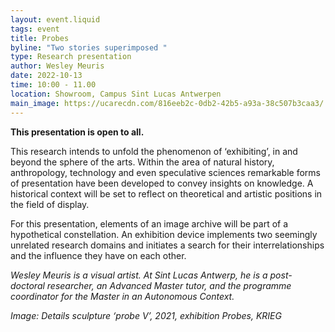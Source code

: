 ```yaml
---
layout: event.liquid
tags: event
title: Probes
byline: "Two stories superimposed "
type: Research presentation
author: Wesley Meuris
date: 2022-10-13
time: 10:00 - 11.00
location: Showroom, Campus Sint Lucas Antwerpen
main_image: https://ucarecdn.com/816eeb2c-0db2-42b5-a93a-38c507b3caa3/
---
```

**This presentation is open to all.** 

This research intends to unfold the phenomenon of ‘exhibiting’, in and beyond the sphere of the arts. Within the area of natural history, anthropology, technology and even speculative sciences remarkable forms of presentation have been developed to convey insights on knowledge. A historical context will be set to reflect on theoretical and artistic positions in the field of display.

For this presentation, elements of an image archive will be part of a hypothetical constellation. An exhibition device implements two seemingly unrelated research domains and initiates a search for their interrelationships and the influence they have on each other. 



*Wesley Meuris is a visual artist. At Sint Lucas Antwerp, he is a post-doctoral researcher, an Advanced Master tutor, and the programme coordinator for the Master in an Autonomous Context.*



*Image: Details sculpture ‘probe V’, 2021, exhibition Probes, KRIEG*